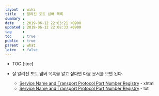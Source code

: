 ```yaml
---
layout  : wiki
title   : 알려진 포트 넘버 목록
summary : 
date    : 2019-06-12 22:03:21 +0900
updated : 2019-06-12 22:08:33 +0900
tag     : 
toc     : true
public  : true
parent  : what
latex   : false
---
```

* TOC
{:toc}

* 잘 알려진 포트 넘버 목록을 알고 싶다면 다음 문서를 보면 된다.
    * [Service Name and Transport Protocol Port Number Registry](https://www.iana.org/assignments/service-names-port-numbers/service-names-port-numbers.xhtml ) - xhtml
    * [Service Name and Transport Protocol Port Number Registry](https://www.iana.org/assignments/service-names-port-numbers/service-names-port-numbers.txt ) - txt

